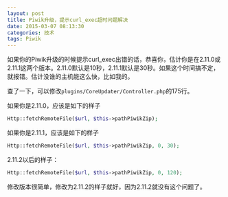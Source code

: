 ```yaml
---
layout: post
title: Piwik升级，提示curl_exec超时问题解决
date: 2015-03-07 08:13:30
categories: 技术
tags: Piwik
---
```


如果你的Piwik升级的时候提示curl_exec出错的话，恭喜你，估计你是在2.11.0或2.11.1这两个版本。2.11.0默认是10秒，2.11.1默认是30秒。如果这个时间搞不定，就报错。估计没谁的主机能这么快，比如我的。

查了一下，可以修改`plugins/CoreUpdater/Controller.php`的175行。

如果你是2.11.0，应该是如下的样子

```php
Http::fetchRemoteFile($url, $this->pathPiwikZip);
```
如果你是2.11.1，应该是如下的样子

```php
Http::fetchRemoteFile($url, $this->pathPiwikZip, 0, 30);
```

2.11.2以后的样子：

```php
Http::fetchRemoteFile($url, $this->pathPiwikZip, 0, 120);
```

修改版本很简单，修改为2.11.2的样子就好，因为2.11.2就没有这个问题了。
